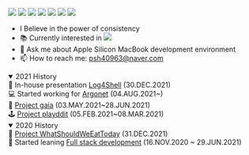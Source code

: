<a href="#" target="_blank"><img src="https://img.shields.io/badge/Java-007396?style=flat-square&logo=Java&logoColor=white"/></a>
<a href="#" target="_blank"><img src="https://img.shields.io/badge/Spring-6DB33F?style=flat-square&logo=Spring&logoColor=white"/></a>
<a href="#" target="_blank"><img src="https://img.shields.io/badge/Hibernate-59666C?style=flat-square&logo=Hibernate&logoColor=white"/></a>
<a href="#" target="_blank"><img src="https://img.shields.io/badge/Mac-000000?style=flat-square&logo=apple&logoColor=white"/></a>
<a href="#" target="_blank"><img src="https://img.shields.io/badge/Ubuntu-E95420?style=flat-square&logo=Ubuntu&logoColor=white"/></a>
<a href="#" target="_blank"><img src="https://img.shields.io/badge/IntelliJ-000000?style=flat-square&logo=IntelliJ-IDEA&logoColor=white"/></a>
<a href="#" target="_blank"><img src="https://img.shields.io/badge/Docker-2496ED?style=flat-square&logo=Docker&logoColor=white"/></a>

<!--
<a href="#" target="_blank"><img src="https://img.shields.io/badge/Python-3776AB?style=flat-square&logo=Python&logoColor=white"/></a>
-->

<!--
https://simpleicons.org
https://github.com/anuraghazra/github-readme-stats/blob/master/docs/readme_kr.md
<a href="#" target="_blank"><img src="https://img.shields.io/badge/[쓰고 싶은 텍스트]-[컬러 코드]?style=flat-square&logo=[브랜드 이름]&logoColor=white"/></a>
-->

- I Believe in the power of consistency
- 📚 Currently interested in <a href="#" target="_blank"><img src="https://img.shields.io/badge/Kotlin-7F52FF?style=flat-square&logo=Kotlin&logoColor=white"/></a> 
- 💬 Ask me about Apple Silicon MacBook development environment 
- 📫 How to reach me: psh40963@naver.com

<details open>
  <summary>2021 History</summary>
    🎤 In-house presentation <a href="https://shanepark.tistory.com/309">Log4Shell</a> (30.DEC.2021)<br/>
    💻 Started working for <a href="https://argonet.co.kr">Argonet</a> (04.AUG.2021~)<br/>
    🌱 <a href="https://github.com/ddit301/gaia">Project gaia</a> (03.MAY.2021~28.JUN.2021)<br/>
    🕹 <a href="https://github.com/Shane-Park/playddit">Project playddit</a> (05.FEB.2021~08.MAR.2021)
  </details>
<details open>
  <summary>2020 History</summary>
    🍱 <a href="https://github.com/Shane-Park/DDIT_Project1">Project WhatShouldWeEatToday</a> (31.DEC.2021)<br/>
    📖 Started leaning <a href="https://github.com/Shane-Park/java_lecture">Full stack development</a> (16.NOV.2020 ~ 29.JUN.2021)<br/>
</details>
